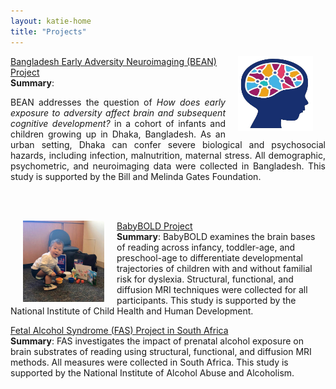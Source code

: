 ```yaml
---
layout: katie-home
title: "Projects"
---
```


<img align="right" src="/images/bean_logo_alt2b.png" width="120" height="120" hspace="20" />[Bangladesh Early Adversity Neuroimaging (BEAN) Project](https://www.lcn-bean.org/)    
**Summary**: <p style="text-align: justify">BEAN addresses the question of *How does early exposure to adversity affect brain and subsequent cognitive development?* in a cohort of infants and children growing up in Dhaka, Bangladesh. As an urban setting, Dhaka can confer severe biological and psychosocial hazards, including infection, malnutrition, maternal stress. All demographic, psychometric, and neuroimaging data were collected in Bangladesh. This study is supported by the Bill and Melinda Gates Foundation.</p>  
  <br/>


<img align="left" src="/images/jason.jpg" width="130" height="130" hspace="20" />[BabyBOLD Project](https://www.gaablab.com/babybold-study)  
**Summary**: BabyBOLD examines the brain bases of reading across infancy, toddler-age, and preschool-age to differentiate developmental trajectories of children with and without familial risk for dyslexia. Structural, functional, and diffusion MRI techniques were collected for all participants. This study is supported by the National Institute of Child Health and Human Development. 
  <br/>


[Fetal Alcohol Syndrome (FAS) Project in South Africa](http://grantome.com/grant/NIH/U01-AA023503-03)  
**Summary**: FAS investigates the impact of prenatal alcohol exposure on brain substrates of reading using structural, functional, and diffusion MRI methods. All measures were collected in South Africa.  This study is supported by the National Institute of Alcohol Abuse and Alcoholism.

<!--stackedit_data:
eyJoaXN0b3J5IjpbLTYxOTc0MjMyOCwxODcwOTgyMzI2LDc4Nz
Q2NjY0N119
![BeanLogo](/images/bean_logo.jpg)
-->
